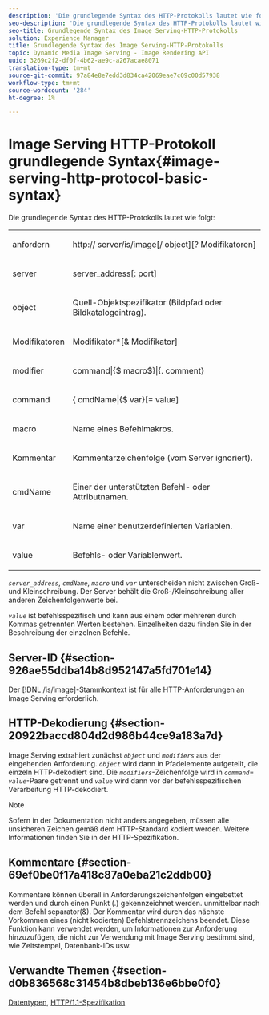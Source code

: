 ```yaml
---
description: 'Die grundlegende Syntax des HTTP-Protokolls lautet wie folgt:'
seo-description: 'Die grundlegende Syntax des HTTP-Protokolls lautet wie folgt:'
seo-title: Grundlegende Syntax des Image Serving-HTTP-Protokolls
solution: Experience Manager
title: Grundlegende Syntax des Image Serving-HTTP-Protokolls
topic: Dynamic Media Image Serving - Image Rendering API
uuid: 3269c2f2-df0f-4b62-ae9c-a267acae8071
translation-type: tm+mt
source-git-commit: 97a84e8e7edd3d834ca42069eae7c09c00d57938
workflow-type: tm+mt
source-wordcount: '284'
ht-degree: 1%

---
```



# Image Serving HTTP-Protokoll grundlegende Syntax{#image-serving-http-protocol-basic-syntax}

Die grundlegende Syntax des HTTP-Protokolls lautet wie folgt:

<table id="simpletable_854C20D4C42247B99D9F123543C17E7C"> 
 <tr class="strow"> 
  <td class="stentry"> <p><span class="codeph"> <span class="varname"> anfordern</span> </span> </p> </td> 
  <td class="stentry"> <p> <span class="filepath">http://<span class="varname"> server</span>/is/image[/<span class="varname"> object</span>][?<span class="varname"> Modifikatoren</span>]</span> </p> </td> 
 </tr> 
 <tr class="strow"> 
  <td class="stentry"> <p><span class="codeph"> <span class="varname"> server  </span> </span> </p></td> 
  <td class="stentry"> <p> <span class="codeph"> <span class="varname"> server_address</span>[:<span class="varname"> port</span>]</span> </p> </td> 
 </tr> 
 <tr class="strow"> 
  <td class="stentry"> <p><span class="codeph"> <span class="varname"> object</span> </span> </p></td> 
  <td class="stentry"> <p>Quell-Objektspezifikator (Bildpfad oder Bildkatalogeintrag). </p> </td> 
 </tr> 
 <tr class="strow"> 
  <td class="stentry"> <p><span class="codeph"> <span class="varname"> Modifikatoren</span> </span> </p></td> 
  <td class="stentry"> <p><span class="codeph"> <span class="varname"> Modifikator</span>*[&amp;<span class="varname"> Modifikator</span>]</span> </p> </td> 
 </tr> 
 <tr class="strow"> 
  <td class="stentry"> <p><span class="codeph"> <span class="varname"> modifier</span> </span> </p></td> 
  <td class="stentry"> <p><span class="codeph">command|{$<span class="varname"> macro</span>$}|{.<span class="varname"> comment</span>}</span> </p></td> 
 </tr> 
 <tr class="strow"> 
  <td class="stentry"> <p><span class="codeph"> <span class="varname"> command</span> </span> </p> </td> 
  <td class="stentry"> <p>{<span class="varname"> cmdName</span>|{$<span class="varname"> var</span>}[=<span class="varname"> value</span>] </p></td> 
 </tr> 
 <tr class="strow"> 
  <td class="stentry"> <p><span class="codeph"> <span class="varname"> macro</span> </span> </p> </td> 
  <td class="stentry"> <p>Name eines Befehlmakros. </p></td> 
 </tr> 
 <tr class="strow"> 
  <td class="stentry"> <p><span class="codeph"> <span class="varname"> Kommentar</span> </span> </p></td> 
  <td class="stentry"> <p>Kommentarzeichenfolge (vom Server ignoriert). </p></td> 
 </tr> 
 <tr class="strow"> 
  <td class="stentry"> <p><span class="codeph"> <span class="varname"> cmdName</span> </span> </p></td> 
  <td class="stentry"> <p>Einer der unterstützten Befehl- oder Attributnamen. </p></td> 
 </tr> 
 <tr class="strow"> 
  <td class="stentry"> <p><span class="codeph"> <span class="varname"> var</span> </span> </p> </td> 
  <td class="stentry"> <p>Name einer benutzerdefinierten Variablen. </p></td> 
 </tr> 
 <tr class="strow"> 
  <td class="stentry"> <p><span class="codeph"> <span class="varname"> value</span> </span> </p></td> 
  <td class="stentry"> <p>Befehls- oder Variablenwert. </p></td> 
 </tr> 
</table>

*`server_address`*,  *`cmdName`*,  *`macro`* und  *`var`* unterscheiden nicht zwischen Groß- und Kleinschreibung. Der Server behält die Groß-/Kleinschreibung aller anderen Zeichenfolgenwerte bei.

*`value`* ist befehlsspezifisch und kann aus einem oder mehreren durch Kommas getrennten Werten bestehen. Einzelheiten dazu finden Sie in der Beschreibung der einzelnen Befehle.

## Server-ID {#section-926ae55ddba14b8d952147a5fd701e14}

Der [!DNL /is/image]-Stammkontext ist für alle HTTP-Anforderungen an Image Serving erforderlich.

## HTTP-Dekodierung {#section-20922baccd804d2d986b44ce9a183a7d}

Image Serving extrahiert zunächst *`object`* und *`modifiers`* aus der eingehenden Anforderung. *`object`* wird dann in Pfadelemente aufgeteilt, die einzeln HTTP-dekodiert sind. Die *`modifiers`*-Zeichenfolge wird in *`command`*= *`value`*-Paare getrennt und *`value`* wird dann vor der befehlsspezifischen Verarbeitung HTTP-dekodiert.

>[!NOTE]
>
>Sofern in der Dokumentation nicht anders angegeben, müssen alle unsicheren Zeichen gemäß dem HTTP-Standard kodiert werden. Weitere Informationen finden Sie in der HTTP-Spezifikation.

## Kommentare {#section-69ef0be0f17a418c87a0eba21c2ddb00}

Kommentare können überall in Anforderungszeichenfolgen eingebettet werden und durch einen Punkt (.) gekennzeichnet werden. unmittelbar nach dem Befehl separator(&amp;). Der Kommentar wird durch das nächste Vorkommen eines (nicht kodierten) Befehlstrennzeichens beendet. Diese Funktion kann verwendet werden, um Informationen zur Anforderung hinzuzufügen, die nicht zur Verwendung mit Image Serving bestimmt sind, wie Zeitstempel, Datenbank-IDs usw.

## Verwandte Themen {#section-d0b836568c31454b8dbeb136e6bbe0f0}

[Datentypen](../../../../../is-api/http-ref/image-serving-api-ref/c-http-protocol-reference/c-data-types/c-data-types.md#concept-49455c12df954bb5919cdd8d5ccc85fa),  [HTTP/1.1-Spezifikation](http://www.w3.org/Protocols/rfc2616/rfc2616.html)
